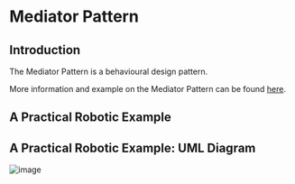 # Mediator Pattern

## Introduction
The Mediator Pattern is a behavioural design pattern.

More information and example on the Mediator Pattern can be found [here](https://refactoring.guru/design-patterns/mediator).

## A Practical Robotic Example


## A Practical Robotic Example: UML Diagram
![image](images/factory_pattern.png)
